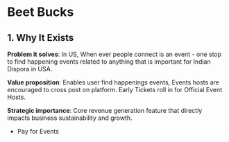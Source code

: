 # Beet Bucks

## 1. Why It Exists

**Problem it solves**: In US, When ever people connect is an event - one stop to find happening events related to anything that is important for Indian Dispora in USA.

**Value proposition**: Enables user find happenings events, Events hosts are encouraged to cross post on platform. Early Tickets roll in for Official Event Hosts.

**Strategic importance**: Core revenue generation feature that directly impacts business sustainability and growth.

- Pay for Events